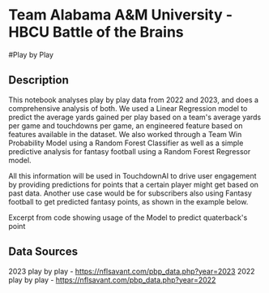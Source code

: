 # Team Alabama A&M University - HBCU Battle of the Brains

#Play by Play

## Description
This notebook analyses play by play data from 2022 and 2023, and does a comprehensive analysis of both. We used a Linear Regression model to predict the average yards gained per play based on a team's average yards per game and touchdowns per game, an engineered feature based on features available in the dataset. We also worked through a Team Win Probability Model using a Random Forest Classifier as well as a simple predictive analysis for fantasy football using a Random Forest Regressor model.

All this information will be used in TouchdownAI to drive user engagement by providing predictions for points that a certain player might get based on past data. Another use case would be for subscribers also using Fantasy football to get predicted fantasy points, as shown in the example below.


 
Excerpt from code showing usage of the Model to predict quaterback's point


## Data Sources
2023 play by play - https://nflsavant.com/pbp_data.php?year=2023 
2022 play by play - https://nflsavant.com/pbp_data.php?year=2022 
 
